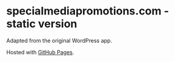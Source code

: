 # specialmediapromotions.com - static version

Adapted from the original WordPress app.

Hosted with [GitHub Pages](https://pages.github.com/).
